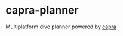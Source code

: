# capra-planner
Multiplatform dive planner powered by [capra](https://github.com/the-emerald/capra)
